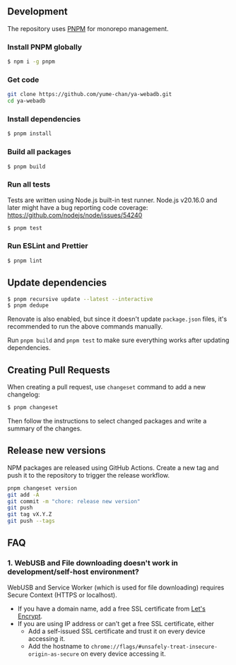 ## Development

The repository uses [PNPM](https://pnpm.io/) for monorepo management.

### Install PNPM globally

```sh
$ npm i -g pnpm
```

### Get code

```sh
git clone https://github.com/yume-chan/ya-webadb.git
cd ya-webadb
```

### Install dependencies

```sh
$ pnpm install
```

### Build all packages

```sh
$ pnpm build
```

### Run all tests

Tests are written using Node.js built-in test runner. Node.js v20.16.0 and later might have a bug reporting code coverage: https://github.com/nodejs/node/issues/54240

```sh
$ pnpm test
```

### Run ESLint and Prettier

```sh
$ pnpm lint
```

## Update dependencies

```sh
$ pnpm recursive update --latest --interactive
$ pnpm dedupe
```

Renovate is also enabled, but since it doesn't update `package.json` files, it's recommended to run the above commands manually.

Run `pnpm build` and `pnpm test` to make sure everything works after updating dependencies.

## Creating Pull Requests

When creating a pull request, use `changeset` command to add a new changelog:

```sh
$ pnpm changeset
```

Then follow the instructions to select changed packages and write a summary of the changes.

## Release new versions

NPM packages are released using GitHub Actions. Create a new tag and push it to the repository to trigger the release workflow.

```sh
pnpm changeset version
git add -A
git commit -m "chore: release new version"
git push
git tag vX.Y.Z
git push --tags
```

## FAQ

### 1. WebUSB and File downloading doesn't work in development/self-host environment?

WebUSB and Service Worker (which is used for file downloading) requires Secure Context (HTTPS or localhost).

-   If you have a domain name, add a free SSL certificate from [Let's Encrypt](https://letsencrypt.org/).
-   If you are using IP address or can't get a free SSL certificate, either
    -   Add a self-issued SSL certificate and trust it on every device accessing it.
    -   Add the hostname to `chrome://flags/#unsafely-treat-insecure-origin-as-secure` on every device accessing it.

